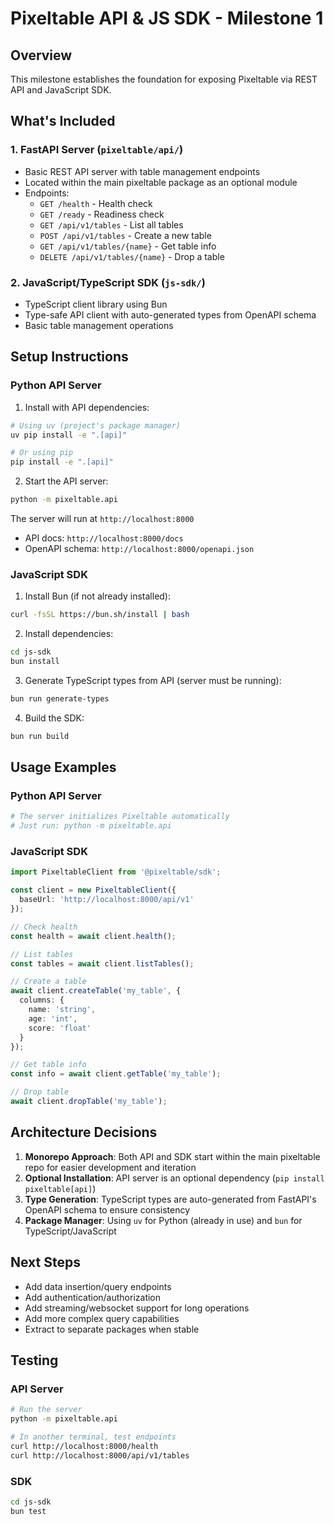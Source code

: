 # Pixeltable API & JS SDK - Milestone 1

## Overview
This milestone establishes the foundation for exposing Pixeltable via REST API and JavaScript SDK.

## What's Included

### 1. FastAPI Server (`pixeltable/api/`)
- Basic REST API server with table management endpoints
- Located within the main pixeltable package as an optional module
- Endpoints:
  - `GET /health` - Health check
  - `GET /ready` - Readiness check
  - `GET /api/v1/tables` - List all tables
  - `POST /api/v1/tables` - Create a new table
  - `GET /api/v1/tables/{name}` - Get table info
  - `DELETE /api/v1/tables/{name}` - Drop a table

### 2. JavaScript/TypeScript SDK (`js-sdk/`)
- TypeScript client library using Bun
- Type-safe API client with auto-generated types from OpenAPI schema
- Basic table management operations

## Setup Instructions

### Python API Server

1. Install with API dependencies:
```bash
# Using uv (project's package manager)
uv pip install -e ".[api]"

# Or using pip
pip install -e ".[api]"
```

2. Start the API server:
```bash
python -m pixeltable.api
```

The server will run at `http://localhost:8000`
- API docs: `http://localhost:8000/docs`
- OpenAPI schema: `http://localhost:8000/openapi.json`

### JavaScript SDK

1. Install Bun (if not already installed):
```bash
curl -fsSL https://bun.sh/install | bash
```

2. Install dependencies:
```bash
cd js-sdk
bun install
```

3. Generate TypeScript types from API (server must be running):
```bash
bun run generate-types
```

4. Build the SDK:
```bash
bun run build
```

## Usage Examples

### Python API Server
```python
# The server initializes Pixeltable automatically
# Just run: python -m pixeltable.api
```

### JavaScript SDK
```typescript
import PixeltableClient from '@pixeltable/sdk';

const client = new PixeltableClient({
  baseUrl: 'http://localhost:8000/api/v1'
});

// Check health
const health = await client.health();

// List tables
const tables = await client.listTables();

// Create a table
await client.createTable('my_table', {
  columns: {
    name: 'string',
    age: 'int',
    score: 'float'
  }
});

// Get table info
const info = await client.getTable('my_table');

// Drop table
await client.dropTable('my_table');
```

## Architecture Decisions

1. **Monorepo Approach**: Both API and SDK start within the main pixeltable repo for easier development and iteration
2. **Optional Installation**: API server is an optional dependency (`pip install pixeltable[api]`)
3. **Type Generation**: TypeScript types are auto-generated from FastAPI's OpenAPI schema to ensure consistency
4. **Package Manager**: Using `uv` for Python (already in use) and `bun` for TypeScript/JavaScript

## Next Steps

- Add data insertion/query endpoints
- Add authentication/authorization
- Add streaming/websocket support for long operations
- Add more complex query capabilities
- Extract to separate packages when stable

## Testing

### API Server
```bash
# Run the server
python -m pixeltable.api

# In another terminal, test endpoints
curl http://localhost:8000/health
curl http://localhost:8000/api/v1/tables
```

### SDK
```bash
cd js-sdk
bun test
```
